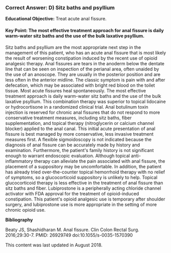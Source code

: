 
### Correct Answer: D) Sitz baths and psyllium 

**Educational Objective:** Treat acute anal fissure.

#### **Key Point:** The most effective treatment approach for anal fissure is daily warm-water sitz baths and the use of the bulk laxative psyllium.

Sitz baths and psyllium are the most appropriate next step in the management of this patient, who has an acute anal fissure that is most likely the result of worsening constipation induced by the recent use of opioid analgesic therapy. Anal fissures are tears in the anoderm below the dentate line that can be seen on inspection of the perianal area, often unaided by the use of an anoscope. They are usually in the posterior position and are less often in the anterior midline. The classic symptom is pain with and after defecation, which may be associated with bright red blood on the toilet tissue. Most acute fissures heal spontaneously. The most effective treatment approach is daily warm-water sitz baths and the use of the bulk laxative psyllium. This combination therapy was superior to topical lidocaine or hydrocortisone in a randomized clinical trial.
Anal botulinum toxin injection is reserved for chronic anal fissures that do not respond to more conservative treatment measures, including sitz baths, fiber supplementation, and topical therapy (nitroglycerin or calcium channel blocker) applied to the anal canal. This initial acute presentation of anal fissure is best managed by more conservative, less invasive treatment measures first.
A flexible sigmoidoscopy is not indicated because the diagnosis of anal fissure can be accurately made by history and examination. Furthermore, the patient's family history is not significant enough to warrant endoscopic evaluation.
Although topical anti-inflammatory therapy can alleviate the pain associated with anal fissure, the placement of a suppository may be uncomfortable. In addition, the patient has already tried over-the-counter topical hemorrhoid therapy with no relief of symptoms, so a glucocorticoid suppository is unlikely to help.
Topical glucocorticoid therapy is less effective in the treatment of anal fissure than sitz baths and fiber. Lubiprostone is a peripherally acting chloride channel activator with FDA approval for the treatment of opioid-induced constipation. This patient's opioid analgesic use is temporary after shoulder surgery, and lubiprostone use is more appropriate in the setting of more chronic opioid use.

**Bibliography**

Beaty JS, Shashidharan M. Anal fissure. Clin Colon Rectal Surg. 2016;29:30-7. PMID: 26929749 doi:10.1055/s-0035-1570390

This content was last updated in August 2018.